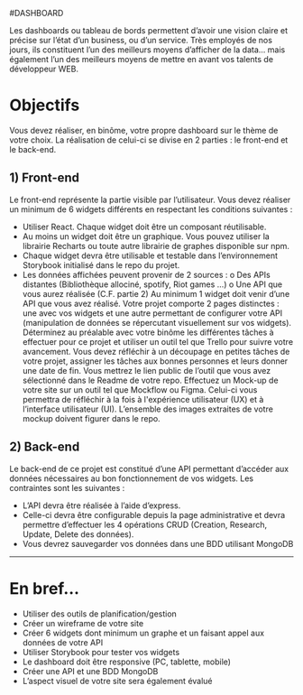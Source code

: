 #DASHBOARD

Les dashboards ou tableau de bords permettent d’avoir une vision claire et précise
sur l’état d’un business, ou d’un service.
Très employés de nos jours, ils constituent l’un des meilleurs moyens d’afficher de la
data… mais également l’un des meilleurs moyens de mettre en avant vos talents de
développeur WEB.

# Objectifs
Vous devez réaliser, en binôme, votre propre dashboard sur le thème de votre choix.
La réalisation de celui-ci se divise en 2 parties : le front-end et le back-end.

## 1) Front-end
Le front-end représente la partie visible par l’utilisateur.
Vous devez réaliser un minimum de 6 widgets différents en respectant les conditions
suivantes :
- Utiliser React. Chaque widget doit être un composant réutilisable.
- Au moins un widget doit être un graphique. Vous pouvez utiliser la librairie
Recharts ou toute autre librairie de graphes disponible sur npm.
- Chaque widget devra être utilisable et testable dans l’environnement
Storybook initialisé dans le repo du projet.
- Les données affichées peuvent provenir de 2 sources :
o Des APIs distantes (Bibliothèque allociné, spotify, Riot games …)
o Une API que vous aurez réalisée (C.F. partie 2)
Au minimum 1 widget doit venir d’une API que vous avez réalisé.
Votre projet comporte 2 pages distinctes : une avec vos widgets et une autre
permettant de configurer votre API (manipulation de données se répercutant
visuellement sur vos widgets).
Déterminez au préalable avec votre binôme les différentes tâches à effectuer pour ce
projet et utiliser un outil tel que Trello pour suivre votre avancement.
Vous devez réfléchir à un découpage en petites tâches de votre projet, assigner les
tâches aux bonnes personnes et leurs donner une date de fin.
Vous mettrez le lien public de l’outil que vous avez sélectionné dans le Readme de
votre repo.
Effectuez un Mock-up de votre site sur un outil tel que Mockflow ou Figma.
Celui-ci vous permettra de réfléchir à la fois à l'expérience utilisateur (UX) et à
l’interface utilisateur (UI).
L’ensemble des images extraites de votre mockup doivent figurer dans le repo.

## 2) Back-end
Le back-end de ce projet est constitué d’une API permettant d’accéder aux données
nécessaires au bon fonctionnement de vos widgets.
Les contraintes sont les suivantes :
- L’API devra être réalisée à l’aide d’express.
- Celle-ci devra être configurable depuis la page administrative et devra
permettre d’effectuer les 4 opérations CRUD (Creation, Research, Update,
Delete des données).
- Vous devrez sauvegarder vos données dans une BDD utilisant MongoDB
___________________________________________________________________________________________
# En bref…
- Utiliser des outils de planification/gestion
- Créer un wireframe de votre site
- Créer 6 widgets dont minimum un graphe et un faisant appel aux données de votre API
- Utiliser Storybook pour tester vos widgets
- Le dashboard doit être responsive (PC, tablette, mobile)
- Créer une API et une BDD MongoDB
- L’aspect visuel de votre site sera également évalué
